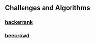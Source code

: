 ## Challenges and Algorithms

### [hackerrank](https://www.hackerrank.com/)
### [beecrowd](https://beecrowd.com.br/)

